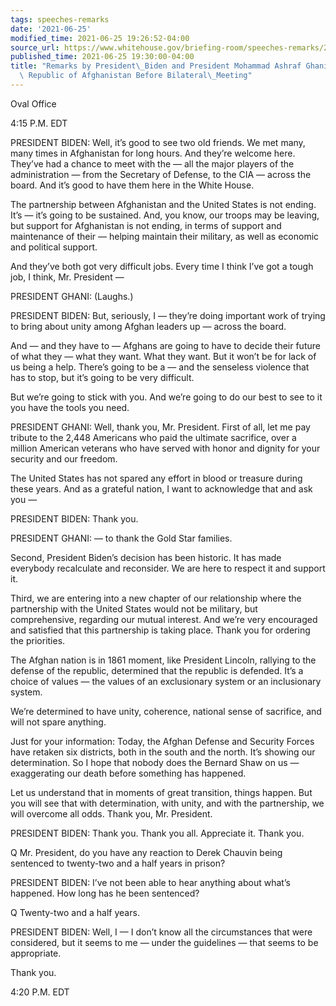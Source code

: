 ```yaml
---
tags: speeches-remarks
date: '2021-06-25'
modified_time: 2021-06-25 19:26:52-04:00
source_url: https://www.whitehouse.gov/briefing-room/speeches-remarks/2021/06/25/remarks-by-president-biden-and-president-mohammad-ashraf-ghani-of-the-islamic-republic-of-afghanistan-before-bilateral-meeting/
published_time: 2021-06-25 19:30:00-04:00
title: "Remarks by President\_Biden and President Mohammad Ashraf Ghani of the Islamic\
  \ Republic of Afghanistan Before Bilateral\_Meeting"
---
```

 
Oval Office

4:15 P.M. EDT

PRESIDENT BIDEN: Well, it’s good to see two old friends. We met many,
many times in Afghanistan for long hours. And they’re welcome here.
They’ve had a chance to meet with the — all the major players of the
administration — from the Secretary of Defense, to the CIA — across the
board. And it’s good to have them here in the White House.

The partnership between Afghanistan and the United States is not ending.
It’s — it’s going to be sustained. And, you know, our troops may be
leaving, but support for Afghanistan is not ending, in terms of support
and maintenance of their — helping maintain their military, as well as
economic and political support.

And they’ve both got very difficult jobs. Every time I think I’ve got a
tough job, I think, Mr. President —

PRESIDENT GHANI: (Laughs.)

PRESIDENT BIDEN: But, seriously, I — they’re doing important work of
trying to bring about unity among Afghan leaders up — across the board.

And — and they have to — Afghans are going to have to decide their
future of what they — what they want. What they want. But it won’t be
for lack of us being a help. There’s going to be a — and the senseless
violence that has to stop, but it’s going to be very difficult.

But we’re going to stick with you. And we’re going to do our best to see
to it you have the tools you need.

PRESIDENT GHANI: Well, thank you, Mr. President. First of all, let me
pay tribute to the 2,448 Americans who paid the ultimate sacrifice, over
a million American veterans who have served with honor and dignity for
your security and our freedom.

The United States has not spared any effort in blood or treasure during
these years. And as a grateful nation, I want to acknowledge that and
ask you —

PRESIDENT BIDEN: Thank you.

PRESIDENT GHANI: — to thank the Gold Star families.

Second, President Biden’s decision has been historic. It has made
everybody recalculate and reconsider. We are here to respect it and
support it.

Third, we are entering into a new chapter of our relationship where the
partnership with the United States would not be military, but
comprehensive, regarding our mutual interest. And we’re very encouraged
and satisfied that this partnership is taking place. Thank you for
ordering the priorities.

The Afghan nation is in 1861 moment, like President Lincoln, rallying to
the defense of the republic, determined that the republic is defended.
It’s a choice of values — the values of an exclusionary system or an
inclusionary system.

We’re determined to have unity, coherence, national sense of sacrifice,
and will not spare anything.

Just for your information: Today, the Afghan Defense and Security Forces
have retaken six districts, both in the south and the north. It’s
showing our determination. So I hope that nobody does the Bernard Shaw
on us — exaggerating our death before something has happened.

Let us understand that in moments of great transition, things happen.
But you will see that with determination, with unity, and with the
partnership, we will overcome all odds. Thank you, Mr. President.

PRESIDENT BIDEN: Thank you. Thank you all. Appreciate it. Thank you.

Q Mr. President, do you have any reaction to Derek Chauvin being
sentenced to twenty-two and a half years in prison?

PRESIDENT BIDEN: I’ve not been able to hear anything about what’s
happened. How long has he been sentenced?

Q Twenty-two and a half years.

PRESIDENT BIDEN: Well, I — I don’t know all the circumstances that were
considered, but it seems to me — under the guidelines — that seems to be
appropriate.

Thank you.

4:20 P.M. EDT
